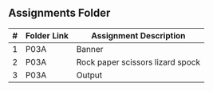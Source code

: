 ##  Assignments Folder

|   #   | Folder Link | Assignment Description           |
| :---: | ----------- | -------------------------------- |
|   1   | P03A        | Banner                           |
|   2   | P03A        | Rock paper scissors lizard spock |
|   3   | P03A        | Output                           |
